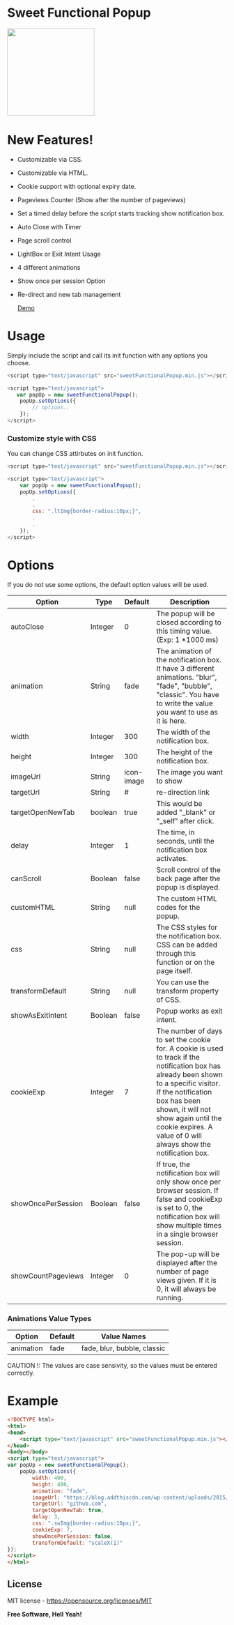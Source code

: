 # Sweet Functional Popup
<p align="left">
  <img src="https://i.imgyukle.com/2019/10/15/ENwm8j.png" width="200px" height="200px">
</p>

# New Features!
 - Customizable via CSS.
 - Customizable via HTML.
 - Cookie support with optional expiry date.
 - Pageviews Counter (Show after the number of pageviews)
 - Set a timed delay before the script starts tracking show notification box.
 - Auto Close with Timer
 - Page scroll control
 - LightBox or Exit Intent Usage
 - 4 different animations
 - Show once per session Option
 - Re-direct and new tab management
 
 
   <a href="https://firatozz.github.io/repo-pages/sweetFunctionalPopup.html" target="_blank">Demo</a>

# Usage

Simply include the script and call its init function with any options you choose. 

```js
<script type="text/javascript" src="sweetFunctionalPopup.min.js"></script>

<script type="text/javascript">
   var popUp = new sweetFunctionalPopup();
    popUp.setOptions({
        // options..
    });
</script>
```

### Customize style with CSS
You can change CSS attirbutes on init function.
```js
<script type="text/javascript" src="sweetFunctionalPopup.min.js"></script>

<script type="text/javascript">
    var popUp = new sweetFunctionalPopup();
    popUp.setOptions({
        .
        .
        css: ".ltImg{border-radius:10px;}",
        .
        .
    });
</script>
```

# Options

If you do not use some options, the default option values will be used.

| Option | Type | Default | Description 
| ------ | ------ | ------ | ------ |
| autoClose | Integer | 0 | The popup will be closed according to this timing value. (Exp: 1 *1000 ms)
| animation | String | fade | The animation of the notification box. It have 3 different animations. "blur", "fade", "bubble", "classic". You have to write the value you want to use as it is here.
| width | Integer | 300 | The width of the notification box.
| height | Integer | 300 | The height of the notification box.
| imageUrl | String | icon-image | The image you want to show
| targetUrl | String | # | re-direction link
| targetOpenNewTab | boolean | true | This would be added "_blank" or "_self" after click.
| delay | Integer | 1 | The time, in seconds, until the notification box activates.
| canScroll | Boolean | false | Scroll control of the back page after the popup is displayed.
| customHTML | String | null | The custom HTML codes for the popup.
| css | String | null | The CSS styles for the notification box. CSS can be added through this function or on the page itself.
| transformDefault | String | null | You can use the transform property of CSS.
| showAsExitIntent | Boolean | false | Popup works as exit intent.
| cookieExp | Integer | 7 | The number of days to set the cookie for. A cookie is used to track if the notification box has already been shown to a specific visitor. If the notification box has been shown, it will not show again until the cookie expires. A value of 0 will always show the notification box.
| showOncePerSession | Boolean | false | If true, the notification box will only show once per browser session. If false and cookieExp is set to 0, the notification box will show multiple times in a single browser session.
| showCountPageviews | Integer | 0 | The pop-up will be displayed after the number of page views given. If it is 0, it will always be running.

### Animations Value Types

| Option | Default | Value Names |  
| ------ | ------ | ------ 
| animation | fade | fade, blur, bubble, classic

CAUTION !: The values are case sensivity, so the values must be entered correctly.



# Example
```html
<!DOCTYPE html>
<html>
<head>
    <script type="text/javascript" src="sweetFunctionalPopup.min.js"></script>
</head>
<body></body>
<script type="text/javascript">
var popUp = new sweetFunctionalPopup();
    popUp.setOptions({
        width: 400,
        height: 400,
        animation: "fade",
        imageUrl: "https://blog.addthiscdn.com/wp-content/uploads/2015/11/JS-360454.png",
        targetUrl: "github.com",
        targetOpenNewTab: true,
        delay: 3,
        css: ".swImg{border-radius:10px;}",
        cookieExp: 7,
        showOncePerSession: false,
        transformDefault: "scaleX(1)"
});
</script>
</html>
```

License
----

MIT license - https://opensource.org/licenses/MIT

**Free Software, Hell Yeah!**
